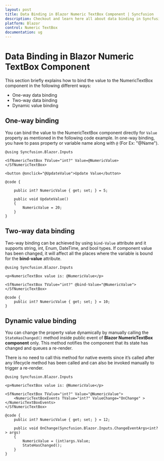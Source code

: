 ```yaml
---
layout: post
title: Data Binding in Blazor Numeric TextBox Component | Syncfusion
description: Checkout and learn here all about data binding in Syncfusion Blazor Numeric TextBox component and more.
platform: Blazor
control: Numeric TextBox
documentation: ug
---
```


# Data Binding in Blazor Numeric TextBox Component

This section briefly explains how to bind the value to the NumericTextBox component in the following different ways:

* One-way data binding
* Two-way data binding
* Dynamic value binding

## One-way binding

You can bind the value to the NumericTextBox component directly for `Value` property as mentioned in the following code example. In one-way binding, you have to pass property or variable name along with `@` (For Ex: "@Name").

```cshtml
@using Syncfusion.Blazor.Inputs

<SfNumericTextBox TValue="int?" Value=@NumericValue></SfNumericTextBox>

<button @onclick="@UpdateValue">Update Value</button>

@code {

    public int? NumericValue { get; set; } = 5;

    public void UpdateValue()
    {
        NumericValue = 20;
    }
}
```

## Two-way data binding

Two-way binding can be achieved by using `bind-Value` attribute and it supports string, int, Enum, DateTime, and bool types. If component value has been changed, it will affect all the places where the variable is bound for the **bind-value** attribute.

```cshtml
@using Syncfusion.Blazor.Inputs

<p>NumericTextBox value is: @NumericValue</p>

<SfNumericTextBox TValue="int?" @bind-Value="@NumericValue"></SfNumericTextBox>

@code {
    public int? NumericValue { get; set; } = 10;
}
```

## Dynamic value binding

You can change the property value dynamically by manually calling the `StateHasChanged()` method inside public event of **Blazor NumericTextBox component** only. This method notifies the component that its state has changed and queues a re-render.

There is no need to call this method for native events since it’s called after any lifecycle method has been called and can also be invoked manually to trigger a re-render.

```cshtml
@using Syncfusion.Blazor.Inputs

<p>NumericTextBox value is: @NumericValue</p>

<SfNumericTextBox TValue="int?" Value="@NumericValue">
    <NumericTextBoxEvents TValue="int?" ValueChange="OnChange" ></NumericTextBoxEvents>
</SfNumericTextBox>

@code {
    public int? NumericValue { get; set; } = 12;

    public void OnChange(Syncfusion.Blazor.Inputs.ChangeEventArgs<int?> args)
    {
        NumericValue = (int)args.Value;
        StateHasChanged();
    }
}
```
